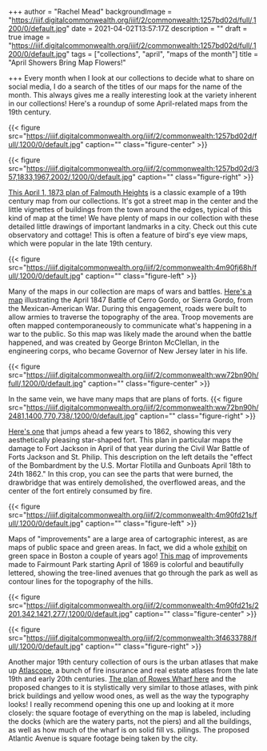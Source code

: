+++
author = "Rachel Mead"
backgroundImage = "https://iiif.digitalcommonwealth.org/iiif/2/commonwealth:1257bd02d/full/,1200/0/default.jpg"
date = 2021-04-02T13:57:17Z
description = ""
draft = true
image = "https://iiif.digitalcommonwealth.org/iiif/2/commonwealth:1257bd02d/full/,1200/0/default.jpg"
tags = ["collections", "april", "maps of the month"]
title = "April Showers Bring Map Flowers!"

+++
Every month when I look at our collections to decide what to share on social media, I do a search of the titles of our maps for the name of the month. This always gives me a really interesting look at the variety inherent in our collections! Here's a roundup of some April-related maps from the 19th century.

{{< figure src="https://iiif.digitalcommonwealth.org/iiif/2/commonwealth:1257bd02d/full/,1200/0/default.jpg" caption="" class="figure-center" >}}

{{< figure src="https://iiif.digitalcommonwealth.org/iiif/2/commonwealth:1257bd02d/357,1833,1967,2002/,1200/0/default.jpg" caption="" class="figure-right" >}}

[This April 1, 1873 plan of Falmouth Heights](https://collections.leventhalmap.org/search/commonwealth:1257bd014) is a classic example of a 19th century map from our collections. It's got a street map in the center and the little vignettes of buildings from the town around the edges, typical of this kind of map at the time! We have plenty of maps in our collection with these detailed little drawings of important landmarks in a city. Check out this cute observatory and cottage! This is often a feature of bird's eye view maps, which were popular in the late 19th century.

{{< figure src="https://iiif.digitalcommonwealth.org/iiif/2/commonwealth:4m90fj68h/full/,1200/0/default.jpg" caption="" class="figure-left" >}}

Many of the maps in our collection are maps of wars and battles. [Here's a map](https://collections.leventhalmap.org/search/commonwealth:4m90fj677) illustrating the April 1847 Battle of Cerro Gordo, or Sierra Gordo, from the Mexican-American War. During this engagement, roads were built to allow armies to traverse the topography of the area. Troop movements are often mapped contemporaneously to communicate what's happening in a war to the public. So this map was likely made the around when the battle happened, and was created by George Brinton McClellan, in the engineering corps, who became Governor of New Jersey later in his life.

{{< figure src="https://iiif.digitalcommonwealth.org/iiif/2/commonwealth:ww72bn90h/full/,1200/0/default.jpg" caption="" class="figure-center" >}}

In the same vein, we have many maps that are plans of forts.
{{< figure src="https://iiif.digitalcommonwealth.org/iiif/2/commonwealth:ww72bn90h/2481,1400,770,738/,1200/0/default.jpg" caption="" class="figure-right" >}}

[Here's one](https://collections.leventhalmap.org/search/commonwealth:ww72bn89r) that jumps ahead a few years to 1862, showing this very aesthetically pleasing star-shaped fort. This plan in particular maps the damage to Fort Jackson in April of that year during the Civil War Battle of Forts Jackson and St. Philip. This description on the left details the "effect of the Bombardment by the U.S. Mortar Flotilla and Gunboats April 18th to 24th 1862." In this crop, you can see the parts that were burned, the drawbridge that was entirely demolished, the overflowed areas, and the center of the fort entirely consumed by fire.

{{< figure src="https://iiif.digitalcommonwealth.org/iiif/2/commonwealth:4m90fd21s/full/,1200/0/default.jpg" caption="" class="figure-left" >}}

Maps of "improvements" are a large area of cartographic interest, as are maps of public space and green areas. In fact, we did a whole [exhibit](https://collections.leventhalmap.org/exhibits/21) on green space in Boston a couple of years ago! [This map](https://collections.leventhalmap.org/search/commonwealth:4m90fd20h) of improvements made to Fairmount Park starting April of 1869 is colorful and beautifully lettered, showing the tree-lined avenues that go through the park as well as contour lines for the topography of the hills.

{{< figure src="https://iiif.digitalcommonwealth.org/iiif/2/commonwealth:4m90fd21s/2201,342,1421,277/,1200/0/default.jpg" caption="" class="figure-center" >}}

{{< figure src="https://iiif.digitalcommonwealth.org/iiif/2/commonwealth:3f4633788/full/,1200/0/default.jpg" caption="" class="figure-right" >}}

Another major 19th century collection of ours is the urban atlases that make up [Atlascope](https://atlascope.leventhalmap.org), a bunch of fire insurance and real estate atlases from the late 19th and early 20th centuries. [The plan of Rowes Wharf here](https://collections.leventhalmap.org/search/commonwealth:3f4633770) and the proposed changes to it is stylistically very similar to those atlases, with pink brick buildings and yellow wood ones, as well as the way the typography looks! I really recommend opening this one up and looking at it more closely: the square footage of everything on the map is labeled, including the docks (which are the watery parts, not the piers) and all the buildings, as well as how much of the wharf is on solid fill vs. pilings. The proposed Atlantic Avenue is square footage being taken by the city.